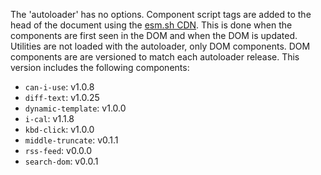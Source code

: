 The 'autoloader' has no options.
Component script tags are added to the head of the document using the [esm.sh CDN](https://esm.sh/). 
This is done when the components are first seen in the DOM and when the DOM is updated.
Utilities are not loaded with the autoloader, only DOM components.
DOM components are are versioned to match each autoloader release.
This version includes the following components:

- `can-i-use`: v1.0.8
- `diff-text`: v1.0.25
- `dynamic-template`: v1.0.0
- `i-cal`: v1.1.8
- `kbd-click`: v1.0.0
- `middle-truncate`: v0.1.1
- `rss-feed`: v0.0.0
- `search-dom`: v0.0.1

